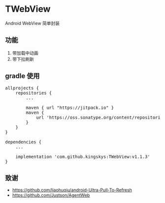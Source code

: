 # TWebView
Android WebView 简单封装

功能
----
 1. 带加载中动画
 2. 带下拉刷新

gradle 使用
-------------
<pre>
allprojects {
    repositories {
        ...
        
        maven { url "https://jitpack.io" }
        maven {
            url 'https://oss.sonatype.org/content/repositories/snapshots'
        }
    }
}

dependencies {
    ...

    implementation 'com.github.kingskys:TWebView:v1.1.3'
}
</pre>

致谢
----
 * https://github.com/liaohuqiu/android-Ultra-Pull-To-Refresh
 * https://github.com/Justson/AgentWeb
